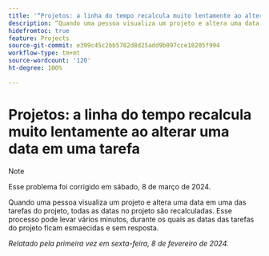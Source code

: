 ```yaml
---
title: '“Projetos: a linha do tempo recalcula muito lentamente ao alterar uma data em uma tarefa”'
description: “Quando uma pessoa visualiza um projeto e altera uma data em uma das tarefas do projeto, todas as datas no projeto são recalculadas. Esse processo pode levar vários minutos, durante os quais as datas das tarefas do projeto ficam esmaecidas e sem resposta.”
hidefromtoc: true
feature: Projects
source-git-commit: e399c45c2bb5782d8d25add9b097cce18205f994
workflow-type: tm+mt
source-wordcount: '120'
ht-degree: 100%

---
```



# Projetos: a linha do tempo recalcula muito lentamente ao alterar uma data em uma tarefa

>[!NOTE]
>
>Esse problema foi corrigido em sábado, 8 de março de 2024.

Quando uma pessoa visualiza um projeto e altera uma data em uma das tarefas do projeto, todas as datas no projeto são recalculadas. Esse processo pode levar vários minutos, durante os quais as datas das tarefas do projeto ficam esmaecidas e sem resposta.

_Relatado pela primeira vez em sexta-feira, 8 de fevereiro de 2024._
